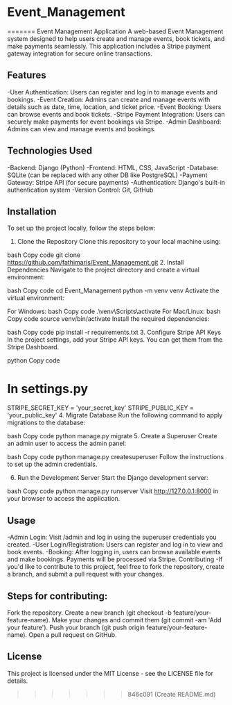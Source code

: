 
# Event_Management
=======
Event Management Application
A web-based Event Management system designed to help users create and manage events, book tickets, and make payments seamlessly. This application includes a Stripe payment gateway integration for secure online transactions.

Features
---------
-User Authentication: Users can register and log in to manage events and bookings.
-Event Creation: Admins can create and manage events with details such as date, time, location, and ticket price.
-Event Booking: Users can browse events and book tickets.
-Stripe Payment Integration: Users can securely make payments for event bookings via Stripe.
-Admin Dashboard: Admins can view and manage events and bookings.

Technologies Used
------------------

-Backend: Django (Python)
-Frontend: HTML, CSS, JavaScript
-Database: SQLite (can be replaced with any other DB like PostgreSQL)
-Payment Gateway: Stripe API (for secure payments)
-Authentication: Django's built-in authentication system
-Version Control: Git, GitHub

Installation
------------
To set up the project locally, follow the steps below:

1. Clone the Repository
Clone this repository to your local machine using:

bash
Copy code
git clone https://github.com/fathimaris/Event_Management.git
2. Install Dependencies
Navigate to the project directory and create a virtual environment:

bash
Copy code
cd Event_Management
python -m venv venv
Activate the virtual environment:

For Windows:
bash
Copy code
.\venv\Scripts\activate
For Mac/Linux:
bash
Copy code
source venv/bin/activate
Install the required dependencies:

bash
Copy code
pip install -r requirements.txt
3. Configure Stripe API Keys
In the project settings, add your Stripe API keys. You can get them from the Stripe Dashboard.

python
Copy code
# In settings.py
STRIPE_SECRET_KEY = 'your_secret_key'
STRIPE_PUBLIC_KEY = 'your_public_key'
4. Migrate Database
Run the following command to apply migrations to the database:

bash
Copy code
python manage.py migrate
5. Create a Superuser
Create an admin user to access the admin panel:

bash
Copy code
python manage.py createsuperuser
Follow the instructions to set up the admin credentials.

6. Run the Development Server
Start the Django development server:

bash
Copy code
python manage.py runserver
Visit http://127.0.0.1:8000 in your browser to access the application.

Usage
------
-Admin Login: Visit /admin and log in using the superuser credentials you created.
-User Login/Registration: Users can register and log in to view and book events.
-Booking: After logging in, users can browse available events and make bookings. Payments will be processed via Stripe.
Contributing
-If you'd like to contribute to this project, feel free to fork the repository, create a branch, and submit a pull request with your changes.

Steps for contributing:
-------------------------
Fork the repository.
Create a new branch (git checkout -b feature/your-feature-name).
Make your changes and commit them (git commit -am 'Add your feature').
Push your branch (git push origin feature/your-feature-name).
Open a pull request on GitHub.

License
--------
This project is licensed under the MIT License - see the LICENSE file for details.
>>>>>>> 846c091 (Create README.md)
